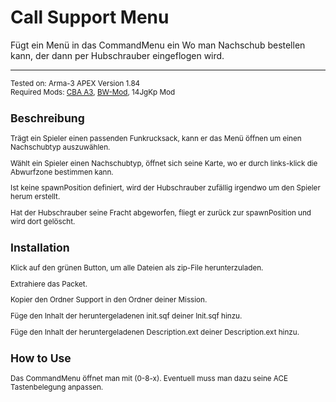 # Call Support Menu
<p>
  Fügt ein Menü in das CommandMenu ein Wo man Nachschub bestellen kann, der dann per Hubschrauber eingeflogen wird.
  <hr>
  <sub>
  Tested on: Arma-3 APEX Version 1.84<br/>
  Required Mods: <a href="https://github.com/CBATeam/CBA_A3/releases">CBA A3</a>, <a href="http:/bwmod.de/">BW-Mod</a>, 14JgKp Mod<br/>
</p>



## Beschreibung

Trägt ein Spieler einen passenden Funkrucksack, kann er das Menü öffnen um einen Nachschubtyp auszuwählen.

Wählt ein Spieler einen Nachschubtyp, öffnet sich seine Karte, wo er durch links-klick die Abwurfzone bestimmen kann.

Ist keine spawnPosition definiert, wird der Hubschrauber zufällig irgendwo um den Spieler herum erstellt.

Hat der Hubschrauber seine Fracht abgeworfen, fliegt er zurück zur spawnPosition und wird dort gelöscht.



## Installation
Klick auf den grünen Button, um alle Dateien als zip-File herunterzuladen.

Extrahiere das Packet.

Kopier den Ordner Support in den Ordner deiner Mission.

Füge den Inhalt der heruntergeladenen init.sqf deiner Init.sqf hinzu.

Füge den Inhalt der heruntergeladenen Description.ext deiner Description.ext hinzu.



## How to Use
Das CommandMenu öffnet man mit (0-8-x). Eventuell muss man dazu seine ACE Tastenbelegung anpassen.


 
